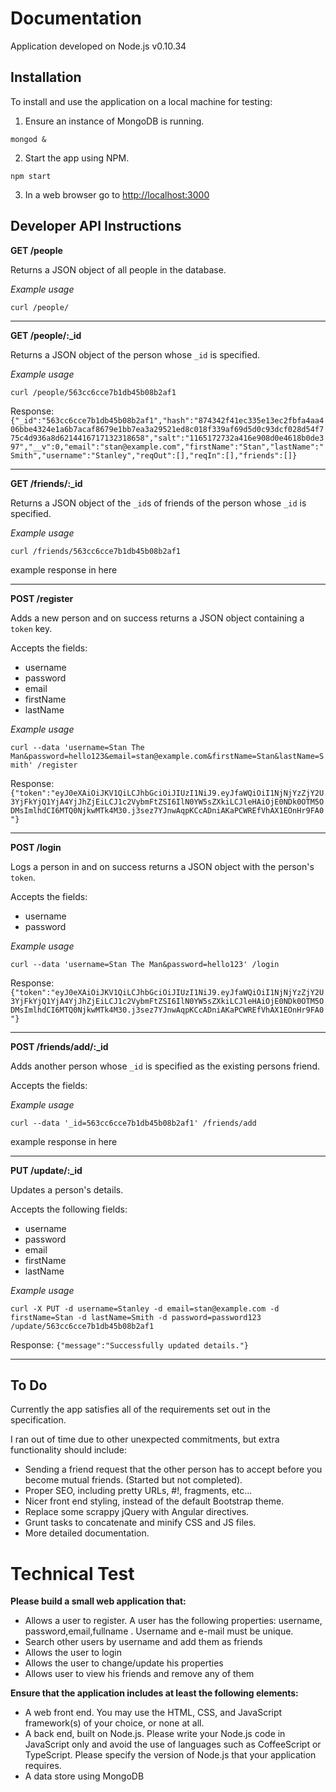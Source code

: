 Documentation
=============

Application developed on Node.js v0.10.34

Installation
------------

To install and use the application on a local machine for testing:

1. Ensure an instance of MongoDB is running.

  `mongod &`

2. Start the app using NPM.

  `npm start`

3. In a web browser go to [http://localhost:3000](http://localhost:3000)




Developer API Instructions
--------------------------

**GET /people**

Returns a JSON object of all people in the database.

*Example usage*

`curl /people/`

---
**GET /people/:_id**

Returns a JSON object of the person whose `_id` is specified.

*Example usage*

`curl /people/563cc6cce7b1db45b08b2af1`

Response: `{"_id":"563cc6cce7b1db45b08b2af1","hash":"874342f41ec335e13ec2fbfa4aa406bbe4324e1a6b7acaf8679e1bb7ea3a29521ed8c018f339af69d5d0c93dcf028d54f775c4d936a8d6214416717132318658","salt":"1165172732a416e908d0e4618b0de397","__v":0,"email":"stan@example.com","firstName":"Stan","lastName":"Smith","username":"Stanley","reqOut":[],"reqIn":[],"friends":[]}`

---
**GET /friends/:_id**

Returns a JSON object of the `_id`s of friends of the person whose `_id` is specified.

*Example usage*

`curl /friends/563cc6cce7b1db45b08b2af1`

example response in here

---
**POST /register**

Adds a new person and on success returns a JSON object containing a `token` key.

Accepts the fields:
 - username
 - password
 - email
 - firstName
 - lastName

*Example usage*

`curl --data 'username=Stan The Man&password=hello123&email=stan@example.com&firstName=Stan&lastName=Smith' /register`

Response: `{"token":"eyJ0eXAiOiJKV1QiLCJhbGciOiJIUzI1NiJ9.eyJfaWQiOiI1NjNjYzZjY2U3YjFkYjQ1YjA4YjJhZjEiLCJ1c2VybmFtZSI6IlN0YW5sZXkiLCJleHAiOjE0NDk0OTM5ODMsImlhdCI6MTQ0NjkwMTk4M30.j3sez7YJnwAqpKCcADniAKaPCWREfVhAX1EOnHr9FA0"}`

---
**POST /login**

Logs a person in and on success returns a JSON object with the person's `token`.

Accepts the fields:
 - username
 - password

*Example usage*

`curl --data 'username=Stan The Man&password=hello123' /login`

Response: `{"token":"eyJ0eXAiOiJKV1QiLCJhbGciOiJIUzI1NiJ9.eyJfaWQiOiI1NjNjYzZjY2U3YjFkYjQ1YjA4YjJhZjEiLCJ1c2VybmFtZSI6IlN0YW5sZXkiLCJleHAiOjE0NDk0OTM5ODMsImlhdCI6MTQ0NjkwMTk4M30.j3sez7YJnwAqpKCcADniAKaPCWREfVhAX1EOnHr9FA0"}`

---
**POST /friends/add/:_id**

Adds another person whose `_id` is specified as the existing persons friend.

Accepts the fields:

*Example usage*

`curl --data '_id=563cc6cce7b1db45b08b2af1' /friends/add`

example response in here

---
**PUT /update/:_id**

Updates a person's details.

Accepts the following fields:
 - username
 - password
 - email
 - firstName
 - lastName

*Example usage*

`curl -X PUT -d username=Stanley -d email=stan@example.com -d firstName=Stan -d lastName=Smith -d password=password123 /update/563cc6cce7b1db45b08b2af1`

Response: `{"message":"Successfully updated details."}`



---
To Do
-----
Currently the app satisfies all of the requirements set out in the specification.

I ran out of time due to other unexpected commitments, but extra functionality should include:
 - Sending a friend request that the other person has to accept before you become mutual friends. (Started but not completed).
 - Proper SEO, including pretty URLs, #!, fragments, etc...
 - Nicer front end styling, instead of the default Bootstrap theme.
 - Replace some scrappy jQuery with Angular directives.
 - Grunt tasks to concatenate and minify CSS and JS files.
 - More detailed documentation.


Technical Test
==============

**Please build a small web application that:**
 - Allows a user to register. A user has the following properties: username,
password,email,fullname . Username and e-mail must be unique.
 - Search other users by username and add them as friends
 - Allows the user to login
 - Allows the user to change/update his properties
 - Allows user to view his friends and remove any of them

**Ensure that the application includes at least the following elements:**
 - A web front end. You may use the HTML, CSS, and JavaScript
framework(s) of your choice, or none at all.
 - A back end, built on Node.js. Please write your Node.js code in JavaScript
only and avoid the use of languages such as CoffeeScript or TypeScript.
Please specify the version of Node.js that your application requires.
 - A data store using MongoDB
